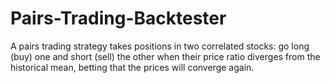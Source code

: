 # Pairs-Trading-Backtester
A pairs trading strategy takes positions in two correlated stocks: go long (buy) one and short (sell) the other when their price ratio diverges from the historical mean, betting that the prices will converge again.
